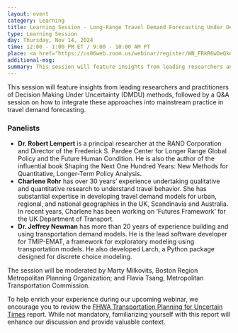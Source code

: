 ```yaml
---
layout: event
category: Learning
title: Learning Session - Long-Range Travel Demand Forecasting Under Deep Uncertainty 
type: Learning Session
day: Thursday, Nov 14, 2024
time: 12:00 - 1:00 PM ET / 9:00 - 10:00 AM PT
place: <a href="https://us06web.zoom.us/webinar/register/WN_FRkR6wDeQkej8b4Oc-djXw">Register</a>
additional-msg:
summary: This session will feature insights from leading researchers and practitioners of Decision Making Under Uncertainty (DMDU) methods, followed by a Q&A session on how to integrate these approaches into mainstream practice in travel demand forecasting. 
---
```

This session will feature insights from leading researchers and practitioners of Decision Making Under Uncertainty (DMDU) methods, followed by a Q&A session on how to integrate these approaches into mainstream practice in travel demand forecasting. 

<h3>Panelists</h3>
<ul>
<li><strong>Dr. Robert Lempert</strong> is a principal researcher at the RAND Corporation and Director of the Frederick S. Pardee Center for Longer Range Global Policy and the Future Human Condition. He is also the author of the influential book Shaping the Next One Hundred Years: New Methods for Quantitative, Longer-Term Policy Analysis.</li>

<li><strong>Charlene Rohr</strong> has over 30 years’ experience undertaking qualitative and quantitative research to understand travel behavior. She has substantial expertise in developing travel demand models for urban, regional, and national geographies in the UK, Scandinavia and Australia. In recent years, Charlene has been working on ‘Futures Framework’ for the UK Department of Transport.</li>

<li><strong>Dr. Jeffrey Newman</strong> has more than 20 years of experience building and using transportation demand models. He is the lead software developer for TMIP-EMAT, a framework for exploratory modeling using transportation models. He also developed Larch, a Python package designed for discrete choice modeling.</li>
</ul>

<p>The session will be moderated by Marty Milkovits, Boston Region Metropolitan Planning Organization; and Flavia Tsang, Metropolitan Transportation Commission.</p>

<p>To help enrich your experience during our upcoming webinar, we encourage you to review the <a href="https://rosap.ntl.bts.gov/pdfjs/web/viewer.html?file=https://rosap.ntl.bts.gov/view/dot/64646/dot_64646_DS1.pdf">FHWA Transportation Planning for Uncertain Times</a> report.  While not mandatory, familiarizing yourself with this report will enhance our discussion and provide valuable context.</p>
